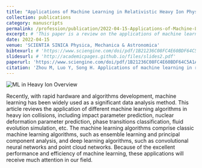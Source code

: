```yaml
---
title: "Applications of Machine Learning in Relativistic Heavy Ion Physics"
collection: publications
category: manuscripts
permalink: /profession/publication/2022-04-15-Applications-of-Machine-Learning-in-Relativistic-Heavy-Ion-Physics
excerpt: # 'This paper is a review on the applications of machine learning in relativistic heavy ion physics.'
date: 2022-04-15
venue: 'SCIENTIA SINICA Physica, Mechanica & Astronomica'
bibtexurl: # 'https://www.sciengine.com/doi/pdf/1B21236C08FC4E60BDF64C5A1AF5D7B2?ipInfo=73.79.238.13'
slidesurl: # 'http://academicpages.github.io/files/slides2.pdf'
paperurl: 'https://www.sciengine.com/doi/pdf/1B21236C08FC4E60BDF64C5A1AF5D7B2?ipInfo=73.79.238.13'
citation: 'Zhou M, Luo Y, Song H. Applications of machine learning in relativistic heavy ion physics. SCIENTIA SINICA Physica, Mechanica & Astronomica. 2022 Apr 15; 52(5).'
---
```


![ML in Heavy Ion Overview](/images/MLHeavyIonScientiaSinia22.png)

Recently, with rapid hardware and algorithms development, machine learning has been widely used as a significant data analysis method. This article reviews the application of different machine learning algorithms in heavy ion collisions, including impact parameter prediction, nuclear deformation parameter prediction, phase transitions classification, fluid evolution simulation, etc. The machine learning algorithms comprise classic machine learning algorithms, such as ensemble learning and principal component analysis, and deep learning algorithms, such as convolutional neural networks and point cloud networks. Because of the excellent performance and efficiency of machine learning, these applications will receive much attention in our field.